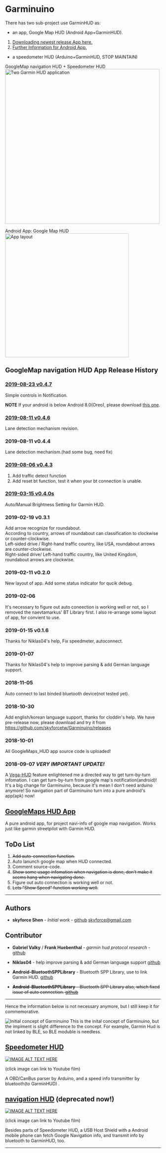 # Garminuino
There has two sub-project use GarminHUD as:
* an app, Google Map HUD  (Android App+GarminHUD).  
1. [Downloading newest release App here.](https://github.com/skyforcetw/Garminuino/releases)
2. [Further Information for Android App.](https://github.com/skyforcetw/Garminuino/blob/master/GoogleMaps_HUD/README.md)  
 
* a speedometer HUD  (Arduino+GarminHUD, STOP MAINTAIN)
 

GoogleMap navigation HUD + Speedometer HUD
<img src="./pics/P_20190125_225356-02.jpeg" alt="Two Garmin HUD application" width="500"/>

Android App: Google Map HUD
<img src="./pics/371209.jpg" alt="App layout" width="400"/>


## GoogleMap navigation HUD App Release History ##

### [2019-08-23 v0.4.7](https://github.com/skyforcetw/Garminuino/releases/download/0.4.7/gmaps_hud-release_v0.4.7.apk)
Simple controls in Notification.

**NOTE** If your android is below Android 8.0(Oreo), please download [this one](https://github.com/skyforcetw/Garminuino/releases/download/0.4.7/gmaps_hud-release_v0.4.7.android6.0.apk).

### [2019-08-11 v0.4.6](https://github.com/skyforcetw/Garminuino/releases/download/0.4.6/gmaps_hud-release_v0.4.6.apk)
Lane detection mechanism revision.

### 2019-08-11 v0.4.4
Lane detection mechanism.(had some bug, need fix)

### [2019-08-06 v0.4.3](https://github.com/skyforcetw/Garminuino/releases/download/0.4.3/gmaps_hud-release_v0.4.3.apk)
1. Add traffic detect function
2. Add reset bt function, test it when your bt connection is unable.

### [2019-03-15 v0.4.0s](https://github.com/skyforcetw/Garminuino/releases/download/0.4.0s/gmaps_hud-release.apk)
Auto/Manual Brightness Setting for Garmin HUD.

### 2019-02-19 v0.3.1
Add arrow recognize for roundabout.  
According to country, arrows of roundabout  can classification to clockwise or counter-clockwise.  
Left-sided drive / Right-hand traffic  country, like USA, roundabout arrows are counter-clockwise.  
Right-sided drive/ Left-hand traffic  country, like United Kingdom, roundabout arrows are clockwise.  

### 2019-02-11 v0.2.0
New layout of app.
Add some status indicator for qucik debug.

### 2019-02-06
It's necessary to figure out auto coneection is working well or not, so I removed the naevtamarkus' BT Library first.
I also re-arrange some layout of app, for convient to use.

### 2019-01-15 v0.1.6
Thanks for Niklas04's help, Fix speedmeter, autoconnect.

### 2019-01-07
Thanks for Niklas04's help to improve parsing & add German language support.

### 2018-11-05
Auto connect to last binded bluetooth device(not tested yet).

### 2018-10-30
Add english/korean language support, thanks for cloddin's help.
We have pre-release now, please download and try it from https://github.com/skyforcetw/Garminuino/releases

### 2018-10-01
All GoogleMaps_HUD app source code is uploaded!

### 2018-09-07 _VERY IMPORTANT UPDATE!_
A [Vega-HUD](https://visualgoal.com.tw/%E9%A6%96%E9%A0%81/) feature enlightened me a directed way to get turn-by-turn infomation.
I can get turn-by-turn from google map's notification(android)!
It's a big change for Garminuino, because it's mean I don't need arduino anymore!
So navigation part of Garminuino turn into a pure android's app(apk) now!

## [GoogleMaps HUD App](https://github.com/skyforcetw/Garminuino/tree/master/GoogleMaps_HUD)
A pure android app, for project navi-info of google map navigation.
Works just like garmin streetpilot with Garmin HUD.

## ToDo List
1. ~~Add auto-connection function.~~
2. Auto lanunch google map when HUD connected.
3. Comment source-code.
4. ~~Show some usage infomation when navigation is done, don't make it seems hang when navigating done.~~
5. Figure out auto connection is working well or not.
6. ~~Lets "Show Speed" function working well.~~

***

## Authors

* **skyforce Shen** - *Initial work* - [github](https://github.com/skyforcetw) skyforce@gmail.com

## Contributor
* **Gabriel Valky** / **Frank Huebenthal** - *garmin hud protocol research* - [github](https://github.com/gabonator/Work-in-progress/tree/master/GarminHud) 

* **Niklas04** - help improve parsing & add German language support
[github](https://github.com/Niklas04) 

* **Android-BluetoothSPPLibrary** - Bluetooth SPP Library, use to link Garmin HUD.
[github](https://github.com/akexorcist/Android-BluetoothSPPLibrary) 

* ~~**Android-BluetoothSPPLibrary** - Bluetooth SPP Library also, which fixed issue of auto connection.
[github](https://github.com/naevtamarkus/Android-BluetoothSPPLibrary)~~

***

Hence the information below is not necessary anymore, but I still keep it for commemorative.

![Initial concept of Garminuino](https://trello-attachments.s3.amazonaws.com/5604cb6e078e570dfc9c7404/1794x1080/accfe9e4f1f1d10e8bb62d7630130425/sketch-1443154690685.jpg "Initial concept of Garminuino")
This is the inital concept of Garminuino, but the implment is slight difference to the concept. For example, Garmin Hud is not linked by BLE, so BLE moduble is needless.

## [Speedometer HUD](https://github.com/skyforcetw/Garminuino/tree/master/speedometer%20HUD)

[![IMAGE ALT TEXT HERE](https://i.ytimg.com/vi/P0d8nm3kuxs/hqdefault.jpg?sqp=-oaymwEZCPYBEIoBSFXyq4qpAwsIARUAAIhCGAFwAQ==&rs=AOn4CLAh96qD5deX_DeYAHk9CHNptn97JQ)](https://www.youtube.com/watch?v=P0d8nm3kuxsE)

(click image can link to Youtube film)

A OBD/CanBus parser by Arduino, and a speed info transmitter by bluetooth(to GarminHUD) .

## [navigation HUD](https://github.com/skyforcetw/Garminuino/tree/master/navigation%20HUD)      (deprecated now!)

[![IMAGE ALT TEXT HERE](https://i.ytimg.com/vi/VWV_F9V6yoA/hqdefault.jpg?sqp=-oaymwEZCPYBEIoBSFXyq4qpAwsIARUAAIhCGAFwAQ==&rs=AOn4CLDerjxVyOMK8V3hm9DaY-8zb3a1DQ)](https://www.youtube.com/watch?v=VWV_F9V6yoA)

(click image can link to Youtube film)

Besides parts of Speedometer HUD, a USB Host Shield with a Android mobile phone can fetch Google Navigation info, and transmit info by bluetooth to GarminHUD, too.

***

